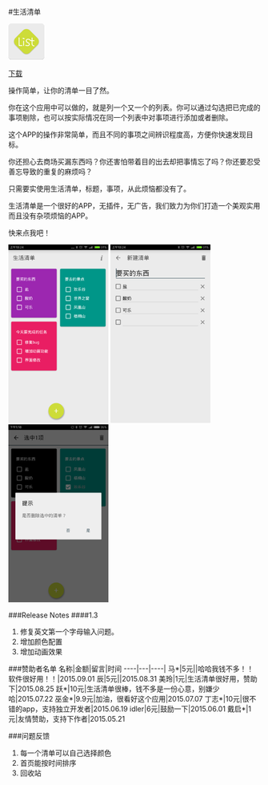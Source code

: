 #生活清单

![image](./img/生活清单.png)

<a class="download-btn" href="http://app.mi.com/detail/96107?ref=search"><i class="fa fa-android"></i> 下载</a>

操作简单，让你的清单一目了然。

你在这个应用中可以做的，就是列一个又一个的列表。你可以通过勾选把已完成的事项剔除，也可以按实际情况在同一个列表中对事项进行添加或者删除。

这个APP的操作非常简单，而且不同的事项之间辨识程度高，方便你快速发现目标。

你还担心去商场买漏东西吗？你还害怕带着目的出去却把事情忘了吗？你还要忍受善忘导致的重复的麻烦吗？

只需要实使用生活清单，标题，事项，从此烦恼都没有了。

生活清单是一个很好的APP，无插件，无广告，我们致力为你们打造一个美观实用而且没有杂项烦恼的APP。

快来点我吧！

<img src="./img/lifelist1.png" width="200px" height="auto"/>
<img src="./img/lifelist2.png" width="200px" height="auto"/>
<img src="./img/lifelist3.png" width="200px" height="auto"/>

###Release Notes
####1.3
1. 修复英文第一个字母输入问题。
2. 增加颜色配置
3. 增加动画效果

###赞助者名单
名称|金额|留言|时间
----|---|----|
马*|5元||哈哈我钱不多！！软件很好用！！|2015.09.01
辰|5元||2015.08.31
美玲|1元|生活清单很好用，赞助下|2015.08.25
跃*|10元|生活清单很棒，钱不多是一份心意，别嫌少哈|2015.07.22
巫金*|9.9元|加油，很看好这个应用|2015.07.07
丁志*|10元|很不错的app，支持独立开发者|2015.06.19
idler|6元|鼓励一下|2015.06.01
戴启*|1元|友情赞助，支持下作者|2015.05.21

###问题反馈
1. 每一个清单可以自己选择颜色
2. 首页能按时间排序
3. 回收站
